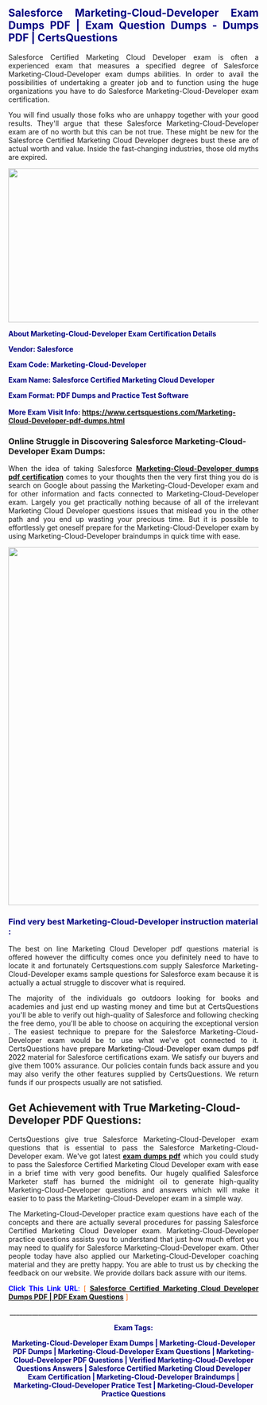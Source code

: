<h2 style="text-align: justify;"><span style="color: #000080;">Salesforce Marketing-Cloud-Developer Exam Dumps PDF | Exam Question Dumps - Dumps PDF | CertsQuestions</span></h2>
<p style="text-align: justify;">Salesforce Certified Marketing Cloud Developer exam is often a experienced exam that measures a specified degree of Salesforce  Marketing-Cloud-Developer exam dumps abilities. In order to avail the possibilities of undertaking a greater job and to function using the huge organizations you have to do Salesforce Marketing-Cloud-Developer exam certification.</p>
<p style="text-align: justify;">You will find usually those folks who are unhappy together with your good results. They'll argue that these Salesforce  Marketing-Cloud-Developer exam are of no worth but this can be not true. These might be new for the Salesforce Certified Marketing Cloud Developer degrees bust these are of actual worth and value. Inside the fast-changing industries, those old myths are expired.</p>
<p><img style="display: block; margin-left: auto; margin-right: auto;" src="https://i.imgur.com/eaP4ae9.png" width="840" height="310" /></p>
<p><span style="color: #000080;"><strong>About Marketing-Cloud-Developer Exam Certification Details</strong></span></p>
<p><span style="color: #000080;"><strong>Vendor: Salesforce<br /></strong></span></p>
<p><span style="color: #000080;"><strong>Exam Code: Marketing-Cloud-Developer</strong></span></p>
<p><span style="color: #000080;"><strong>Exam Name: Salesforce Certified Marketing Cloud Developer</strong></span></p>
<p><span style="color: #000080;"><strong>Exam Format: PDF Dumps and Practice Test Software<br /><br />More Exam Visit Info: <span style="color: #ff6600;"><a href="https://www.certsquestions.com/Marketing-Cloud-Developer-pdf-dumps.html">https://www.certsquestions.com/Marketing-Cloud-Developer-pdf-dumps.html</a></span></strong></span></p>
<h3>Online Struggle in Discovering Salesforce Marketing-Cloud-Developer Exam Dumps:</h3>
<p style="text-align: justify;">When the idea of taking Salesforce <a href="https://www.certsquestions.com/Marketing-Cloud-Developer-pdf-dumps.html"><strong> Marketing-Cloud-Developer dumps pdf certification</strong></a> comes to your thoughts then the very first thing you do is search on Google about passing the Marketing-Cloud-Developer exam and for other information and facts connected to Marketing-Cloud-Developer exam. Largely you get practically nothing because of all of the irrelevant Marketing Cloud Developer questions issues that mislead you in the other path and you end up wasting your precious time. But it is possible to effortlessly get oneself prepare for the Marketing-Cloud-Developer exam by using Marketing-Cloud-Developer braindumps in quick time with ease.</p>
<p><a href="https://www.certsquestions.com/Marketing-Cloud-Developer-pdf-dumps.html"><img style="display: block; margin-left: auto; margin-right: auto;" src="https://i.imgur.com/pxhoKQ2.png" width="720" /></a></p>
<h3><span style="color: #000080;">Find very best  Marketing-Cloud-Developer instruction material :</span></h3>
<p style="text-align: justify;">The best on line Marketing Cloud Developer pdf questions material is offered however the difficulty comes once you definitely need to have to locate it and fortunately Certsquestions.com supply Salesforce Marketing-Cloud-Developer exams sample questions for Salesforce  exam because it is actually a actual struggle to discover what is required.</p>
<p style="text-align: justify;">The majority of the individuals go outdoors looking for books and academies and just end up wasting money and time but at CertsQuestions you'll be able to verify out high-quality of Salesforce  and following checking the free demo, you'll be able to choose on acquiring the exceptional version . The easiest technique to prepare for the Salesforce Marketing-Cloud-Developer exam would be to use what we've got connected to it. CertsQuestions have <span style="color: #000000;">prepare Marketing-Cloud-Developer exam dumps pdf 2022</span> material for Salesforce certifications exam. We satisfy our buyers and give them 100% assurance. Our policies contain funds back assure and you may also verify the other features supplied by CertsQuestions. We return funds if our prospects usually are not satisfied.</p>
<h2>Get Achievement with True Marketing-Cloud-Developer PDF Questions:</h2>
<p style="text-align: justify;">CertsQuestions give true Salesforce Marketing-Cloud-Developer exam questions that is essential to pass the Salesforce  Marketing-Cloud-Developer exam. We've got latest<strong>&nbsp;<a href="https://www.certsquestions.com/">exam dumps pdf</a></strong>&nbsp;which you could study to pass the Salesforce Certified Marketing Cloud Developer exam with ease in a brief time with very good benefits. Our hugely qualified Salesforce Marketer staff has burned the midnight oil to generate high-quality Marketing-Cloud-Developer questions and answers which will make it easier to to pass the Marketing-Cloud-Developer exam in a simple way.</p>
<p style="text-align: justify;">The Marketing-Cloud-Developer practice exam questions have each of the concepts and there are actually several procedures for passing Salesforce Certified Marketing Cloud Developer exam. Marketing-Cloud-Developer practice questions assists you to understand that just how much effort you may need to qualify for Salesforce  Marketing-Cloud-Developer exam. Other people today have also applied our Marketing-Cloud-Developer coaching material and they are pretty happy. You are able to trust us by checking the feedback on our website. We provide dollars back assure with our items.</p>
<p style="text-align: justify;"><span style="color: #0000ff;"><strong>Click This Link URL</strong>:</span> <span style="color: #ff6600;">[ <strong><a href="https://www.certsquestions.com/salesforce-marketer-certification.html">Salesforce Certified Marketing Cloud Developer Dumps PDF | PDF Exam Questions</a></strong> ]</span></p>
<p style="text-align: center;">______________________________________________________________________________</p>
<p style="text-align: center;"><span style="color: #000080;"><strong>Exam Tags:</strong></span></p>
<p style="text-align: center;"><span style="color: #000080;"><strong>Marketing-Cloud-Developer Exam Dumps | Marketing-Cloud-Developer PDF Dumps | Marketing-Cloud-Developer Exam Questions | Marketing-Cloud-Developer PDF Questions | Verified Marketing-Cloud-Developer Questions Answers | Salesforce Certified Marketing Cloud Developer Exam Certification | Marketing-Cloud-Developer Braindumps | Marketing-Cloud-Developer Pratice Test | Marketing-Cloud-Developer Practice Questions</strong></span></p>
